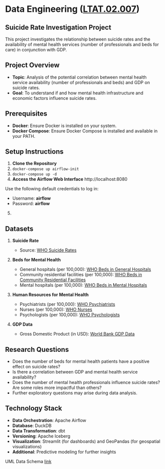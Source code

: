 # Data Engineering ([LTAT.02.007](https://courses.cs.ut.ee/2024/dataeng/fall))
## Suicide Rate Investigation Project

This project investigates the relationship between suicide rates and the availability of mental health services (number of professionals and beds for care) in conjunction with GDP.

## Project Overview

- **Topic**: Analysis of the potential correlation between mental health service availability (number of professionals and beds) and GDP on suicide rates.
- **Goal**: To understand if and how mental health infrastructure and economic factors influence suicide rates.

## Prerequisites

- **Docker**: Ensure Docker is installed on your system.
- **Docker Compose**: Ensure Docker Compose is installed and available in your PATH.

## Setup Instructions

1. **Clone the Repository**  
2. ``docker-compose up airflow-init``
3. ``docker-compose up -d``
4. **Access the Airflow Web Interface**
http://localhost:8080

Use the following default credentials to log in:

- Username: **airflow**
- Password: **airflow**
   
5. 

## Datasets

1. **Suicide Rate**
   - Source: [WHO Suicide Rates](https://www.who.int/data/gho/data/themes/mental-health/suicide-rates)

2. **Beds for Mental Health**
   - General hospitals (per 100,000): [WHO Beds in General Hospitals](https://www.who.int/data/gho/data/indicators/indicator-details/GHO/beds-for-mental-health-in-general-hospitals-(per-100-000))
   - Community residential facilities (per 100,000): [WHO Beds in Community Residential Facilities](https://www.who.int/data/gho/data/indicators/indicator-details/GHO/beds-in-community-residential-facilities-(per-100-000))
   - Mental hospitals (per 100,000): [WHO Beds in Mental Hospitals](https://www.who.int/data/gho/data/indicators/indicator-details/GHO/beds-in-mental-hospitals-(per-100-000))

3. **Human Resources for Mental Health**
   - Psychiatrists (per 100,000): [WHO Psychiatrists](https://www.who.int/data/gho/data/indicators/indicator-details/GHO/psychiatrists-working-in-mental-health-sector-(per-100-000))
   - Nurses (per 100,000): [WHO Nurses](https://www.who.int/data/gho/data/indicators/indicator-details/GHO/nurses-working-in-mental-health-sector-(per-100-000))
   - Psychologists (per 100,000): [WHO Psychologists](https://www.who.int/data/gho/data/indicators/indicator-details/GHO/psychologists-working-in-mental-health-sector-(per-100-000))

4. **GDP Data**
   - Gross Domestic Product (in USD): [World Bank GDP Data](https://wits.worldbank.org/CountryProfile/en/country/by-country/startyear/ltst/endyear/ltst/indicator/NY-GDP-MKTP-CD)

## Research Questions

- Does the number of beds for mental health patients have a positive effect on suicide rates?
- Is there a correlation between GDP and mental health service availability?
- Does the number of mental health professionals influence suicide rates? Are some roles more impactful than others?
- Further exploratory questions may arise during data analysis.

## Technology Stack

- **Data Orchestration**: Apache Airflow
- **Database**: DuckDB
- **Data Transformation**: dbt
- **Versioning**: Apache Iceberg
- **Visualization**: Streamlit (for dashboards) and GeoPandas (for geospatial visualizations)
- **Additional**: Predictive modeling for further insights

UML Data Schema [link](//www.plantuml.com/plantuml/png/xLPDRzim3BtxL-ZMmv33sjjEHHDa2POKGT8D68QXu6pE4M1BWKHZ2zR-zscQvRYCMjvwwYryV2_aepxaQq_Wg6kRuaBDT8l6QsjyWOOq7K_8_T9KkWIoJlqfb7gdXdXgArGVr8wSDhNwjldqFUGdaqATA4CwW5-WwV3kUC0J-5YSbrlPe0m_-cgxGuYW2VceVxxc1XmQIkedlBFiE9Emr1d7N-vsWqxRgk-r3_BjnHmlilGh8FJq5S45_CRQ1i5aAysmjRM3mrwNlgyNak-5gVoZiA8HO_5bXdF9Orug9QuouYiUPyHPbq2mivqhCNaS07aBZCJZXGHJTr0BXJ_EDdt5gUqCkUEpPHBX5jgd_tcXvb2I8lZHO3f74RhVTRhK5Mw1i5-xY2zdGRyqX3Mw_FbXJSmZXHs972TjHGxp7SEoqgmZBROUixTT6ygKWJ1lBD0uzTck1rr6ihA_k6gKNUXwpz9JsxPeo0Vu3d_J_sPnRIlzKsFm6SEqi6diwn10iq1eQ7-3rUkD_ctqYwu5iqKVBRtUuDy67-ynUThZIuvxZO_H80j0-C-XjNZFRR69RwFVwuClpg-uHpkPF3palY5aykaBGEQczrTYylTJuBENg2XojudWKX1mfpAVkvNPtB6iuQxvGHOy2tJcM61plvmhk-KAqMlOv-Ui01RNQAgkRVu2)